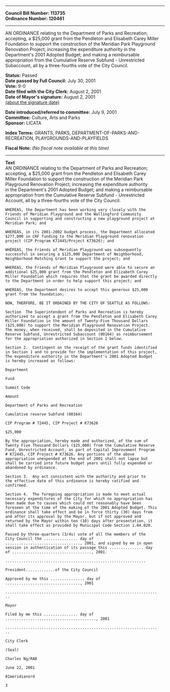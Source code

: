 * * * * *  
  
**Council Bill Number: [](#h0)[](#h2)113735**   
**Ordinance Number: 120461**  
  
* * * * *  
  
AN ORDINANCE relating to the Department of Parks and Recreation; accepting, a $25,000 grant from the Pendleton and Elisabeth Carey Miller Foundation to support the construction of the Meridian Park Playground Renovation Project; increasing the expenditure authority in the Department's 2001 Adopted Budget; and making a reimbursable appropriation from the Cumulative Reserve Subfund - Unrestricted Subaccount, all by a three-fourths vote of the City Council.  
  
**Status:** Passed   
**Date passed by Full Council:** July 30, 2001   
**Vote:** 9-0   
**Date filed with the City Clerk:** August 2, 2001   
**Date of Mayor's signature:** August 2, 2001   
[(about the signature date)](/~public/approvaldate.htm)   
  
  
**Date introduced/referred to committee:** July 9, 2001   
**Committee:** Culture, Arts and Parks   
**Sponsor:** LICATA   
  
**Index Terms:** GRANTS, PARKS, DEPARTMENT-OF-PARKS-AND-RECREATION, PLAYGROUNDS-AND-PLAYFIELDS  
  
**Fiscal Note:** *(No fiscal note available at this time)*  
  
* * * * *  
  
**Text**  
    AN ORDINANCE relating to the Department of Parks and Recreation;  
    accepting, a $25,000 grant from the Pendleton and Elisabeth Carey  
    Miller Foundation to support the construction of the Meridian Park  
    Playground Renovation Project; increasing the expenditure authority  
    in the Department's 2001 Adopted Budget; and making a reimbursable  
    appropriation from the Cumulative Reserve Subfund - Unrestricted  
    Account, all by a three-fourths vote of the City Council.  
  
    WHEREAS, the Department has been working very closely with the  
    Friends of Meridian Playground and the Wallingford Community  
    Council in supporting and constructing a new playground project at  
    Meridian Park; and  
  
    WHEREAS, in its 2001-2002 budget process, the Department allocated  
    $277,000 in CRF funding to the Meridian Playground renovation  
    project (CIP Program K72445/Project K73626); and  
  
    WHEREAS, the Friends of Meridian Playground was subsequently  
    successful in securing a $125,000 Department of Neighborhood,  
    Neighborhood Matching Grant to support the project; and  
  
    WHEREAS, the Friends of Meridian Playground were able to secure an  
    additional $25,000 grant from the Pendleton and Elizabeth Carey  
    Miller Foundation which requires that the grant be awarded directly  
    to the Department in order to help support this project; and  
  
    WHEREAS, the Department desires to accept this generous $25,000  
    grant from the foundation;  
  
    NOW, THERFORE, BE IT ORDAINED BY THE CITY OF SEATTLE AS FOLLOWS:  
  
    Section  The Superintendent of Parks and Recreation is hereby  
    authorized to accept a grant from the Pendleton and Elisabeth Carey  
    Miller Foundation in the amount of Twenty-Five Thousand Dollars  
    ($25,000) to support the Meridian Playground Renovation Project.  
    The money, when received, shall be deposited in the Cumulative  
    Reserve Subfund, Unrestricted Subaccount (00164) as reimbursement  
    for the appropriation authorized in Section 2 below.  
  
    Section 2.  Contingent on the receipt of the grant funds identified  
    in Section 1 and to provide for the implementation of this project,  
    The expenditure authority in the Department's 2001 Adopted Budget  
    is hereby increased as follows:  
  
    Department  
  
    Fund  
  
    Summit Code  
  
    Amount  
  
    Department of Parks and Recreation  
  
    Cumulative reserve Subfund (00164)  
  
    CIP Program # 72445, CIP Project # K73626  
  
    $25,000  
  
    By the appropriation, hereby made and authorized, of the sum of  
    Twenty Five Thousand Dollars ($25,000) from the Cumulative Reserve  
    Fund, Unrestricted Account, as part of Capital Improvement Program  
    # K72445, CIP Project # K73626. Any portions of the above  
    appropriation unexpended at the end of 2001 shall not lapse but  
    shall be carried into future budget years until fully expended or  
    abandoned by ordinance.  
  
    Section 3.  Any act consistent with the authority and prior to  
    the effective date of this ordinance is hereby ratified and  
    confirmed.  
  
    Section 4.  The foregoing appropriation is made to meet actual  
    necessary expenditures of the City for which no appropriation has  
    been made due to causes which could not reasonably have been  
    foreseen at the time of the making of the 2001 Adopted Budget. This  
    ordinance shall take effect and be in force thirty (30) days from  
    and after its approval by the Mayor, but if not approved and  
    returned by the Mayor within ten (10) days after presentation, it  
    shall take effect as provided by Municipal Code Section 1.04.020.  
  
    Passed by three-quarters (3/4s) vote of all the members of the  
    City Council the ............... day of  
    ................................., 2001, and signed by me in open  
    session in authentication of its passage this ............... day  
    of ..................................., 2001.  
  
    ..............................................................  
  
    President.............of the City Council  
  
    Approved by me this ............... day of  
    ................................., 2001  
  
    ...................................................................  
    ..  
  
    Mayor  
  
    Filed by me this ............... day of  
    ........................................, 2001  
  
    ...................................................................  
    ..  
  
    City Clerk  
  
    (Seal)  
  
    Charles Ng/RAB  
  
    June 22, 2001  
  
    01meridianord  
  
    3  
